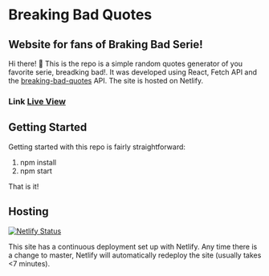 # Breaking Bad Quotes

## Website for fans of Braking Bad Serie!

Hi there! 👋  This is the repo is a simple random quotes generator of you favorite serie, breadking bad!.
It was developed using React, Fetch API and the [breaking-bad-quotes](https://breaking-bad-quotes.herokuapp.com/v1/quotes) API. The site is hosted on Netlify.

### Link [Live View](https://bd-quotes.netlify.app)

## Getting Started

Getting started with this repo is fairly straightforward:

1. npm install
2. npm start

That is it!

## Hosting

[![Netlify Status](https://api.netlify.com/api/v1/badges/c6ab75d8-c5c5-4237-9ae8-c2320b3e7cac/deploy-status)](https://app.netlify.com/sites/bd-quotes/deploys)

This site has a continuous deployment set up with Netlify. Any time there is a change to master, Netlify will automatically redeploy the site (usually takes <7 minutes).
